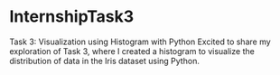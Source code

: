 # InternshipTask3
 Task 3: Visualization using Histogram with Python  Excited to share my exploration of Task 3, where I created a histogram to visualize the distribution of data in the Iris dataset using Python. 
